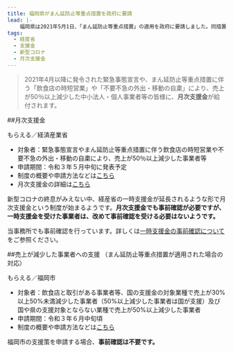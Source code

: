 ```yaml
---
title: 福岡県がまん延防止等重点措置を政府に要請
lead: |-
    福岡県は2021年5月1日、「まん延防止等重点措置」の適用を政府に要請しました。同措置が適用された場合、福岡県の事業者は、経産省の月次支援金の対象となります。これに伴い、5月3日には福岡市が「売上が減少した事業者への支援（まん延防止等重点措置が適用された場合の対応）」をホームページ上で公開しています。
tags:
  - 経産省
  - 支援金
  - 新型コロナ
  - 月次支援金
---
```



> 2021年4月以降に発令された緊急事態宣言や、まん延防止等重点措置に伴う「飲食店の時短営業」や「不要不急の外出・移動の自粛」により、売上が50％以上減少した中小法人・個人事業者等の皆様に、**月次支援金**が給付されます。

##月次支援金

もらえる／経済産業省

<panel text="個人事業者等" number="10" unit="万円" note="最大"></panel>

<panel text="中小法人" number="20" unit="万円" note="最大"></panel>

- 対象者：緊急事態宣言やまん延防止等重点措置に伴う飲食店の時短営業や不要不急の外出・移動の自粛により、売上が50％以上減少した事業者等
- 申請期間：令和３年５月中旬に発表予定
- 制度の概要や申請方法などは[こちら](https://www.meti.go.jp/covid-19/getsuji_shien/index.html)
- 月次支援金の詳細は[こちら](https://www.meti.go.jp/covid-19/getsuji_shien/pdf/summary.pdf)

新型コロナの終息がみえない中、経産省の一時支援金が延長されるような形で月次支援金という制度が始まるようです。**月次支援金でも事前確認が必要ですが、一時支援金を受けた事業者は、改めて事前確認を受ける必要はないようです。**

当事務所でも事前確認を行っています。詳しくは[一時支援金の事前確認について](https://shiokaze.net/covid-19-support/support4-1)をご参照ください。

##売上が減少した事業者への支援
（まん延防止等重点措置が適用された場合の対応）

もらえる／福岡市

<panel text="個人事業者等" number="10" unit="万円" note="最大"></panel>

<panel text="中小法人" number="15" unit="万円" note="最大"></panel>

- 対象者：飲食店と取引がある事業者等、国の支援金の対象業種で売上が30%以上50%未満減少した事業者（50%以上減少した事業者は国が支援）及び国や県の支援対象とならない業種で売上が50%以上減少した事業者
- 申請期間：令和３年６月中旬頃
- 制度の概要や申請方法などは[こちら](https://www.city.fukuoka.lg.jp/shicho/koho/202101_2.html)

福岡市の支援策を申請する場合、**事前確認は不要です。**
